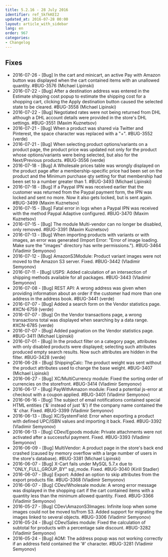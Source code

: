 ```yaml
---
title: 5.2.16 - 28 July 2016
identifier: ref_SkfkKEI2
updated_at: 2016-07-28 00:00
layout: article_with_sidebar
lang: en
order: 967
categories:
- Changelog
---
```


## Fixes

*   2016-07-26 - [Bug] In the cart and minicart, an active Pay with Amazon button was displayed when the cart contained items with an unallowed quantity. #BUG-3576 (Michael Lipinski)
*   2016-07-22 - [Bug] After a destination address was entered in the Estimate shipping cost popup to estimate the shipping cost for a shopping cart, clicking the Apply destination button caused the selected state to be cleared. #BUG-3558 (Michael Lipinski)
*   2016-07-22 - [Bug] Negotiated rates were not being returned from DHL although a DHL account details were provided in the store's DHL settings. #BUG-3551 (Maxim Kuznetsov)
*   2016-07-21 - [Bug] When a product was shared via Twitter and Pinterest, the space character was replaced with a "+". #BUG-3552 (verde)
*   2016-07-21 - [Bug] When selecting product options/variants on a product page, the product price was updated not only for the product whose options/variants were being selected, but also for the Next/Previous products. #BUG-3556 (verde)
*   2016-07-18 - [Bug] A Wholesale prices table was wrongly displayed on the product page after a membership-specific price had been set on the product and the Minimum purchase qty setting for that membership had been set to a number greater than 1. #BUG-3493 (Michael Lipinski)
*   2016-07-18 - [Bug] If a Paypal IPN was received earlier that the customer was returned from the Paypal payment form, the IPN was locked and sent no more. Now it also gets locked, but is sent again. #BUG-3499 (Maxim Kuznetsov)
*   2016-07-15 - [Bug] Fatal error in logs when a Paypal IPN was received with the method Paypal Adaptive configured. #BUG-3470 (Maxim Kuznetsov)
*   2016-07-15 - [Bug] The module Multi-vendor can no longer be disabled, only removed. #BUG-3391 (Maxim Kuznetsov)
*   2016-07-13 - [Bug] When importing products with variants or with images, an error was generated (Import Error: "Error of image loading. Make sure the "images" directory has write permissions."). #BUG-3464 (Vladimir Semyonov)
*   2016-07-12 - [Bug] AmazonS3Module: Product variant images were not moved to the Amazon S3 server. Fixed. #BUG-3442 (Vladimir Semyonov)
*   2016-07-11 - [Bug] USPS: Added calculation of an intersection of shipping methods available for all packages. #BUG-3443 (Vladimir Semyonov)
*   2016-07-08 - [Bug] REST API: A wrong address was given when providing information about an order if the customer had more than one address in the address book. #BUG-3441 (verde)
*   2016-07-07 - [Bug] Added a search form on the Vendor statistics page. #XCN-6759 (verde)
*   2016-07-07 - [Bug] On the Vendor transactions page, a wrong transactions total was displayed when searching by a data range. #XCN-6785 (verde)
*   2016-07-07 - [Bug] Added pagination on the Vendor statistics page. #BUG-3411 (Michael Lipinski)
*   2016-07-01 - [Bug] In the product filter on a category page, attributes with only disabled products were displayed; selecting such attributes produced empty search results. Now such attributes are hidden in the filter. #BUG-3428 (verde)
*   2016-06-28 - [Bug] ShippingCalc: The product weight was sent without the product attributes used to change the base weight. #BUG-3407 (Michael Lipinski)
*   2016-06-27 - [Bug] XC/MultiCurrency module: Fixed the sorting order of currencies on the storefront. #BUG-3414 (Vladimir Semyonov)
*   2016-06-17 - [Bug] PayWithAmazon module: Fixed a potential js-error at checkout with a coupon applied. #BUG-3401 (Vladimir Semyonov)
*   2016-06-16 - [Bug] The subject of email notifications contained special HTML entities ('&amp;' instead of just '&') if the company name contained the '&' char. Fixed. #BUG-3399 (Vladimir Semyonov)
*   2016-06-13 - [Bug] XC/SystemField: Error when exporting a product with defined UPC/ISBN values and importing it back. Fixed. #BUG-3392 (Vladimir Semyonov)
*   2016-06-13 - [Bug] CDev/Egoods module: Private attachments were not activated after a successful payment. Fixed. #BUG-3393 (Vladimir Semyonov)
*   2016-06-09 - [Bug] MultiVendor: A product page in the store's back end crashed (caused by memory overflow with a large number of users in the store's database). #BUG-3381 (Michael Lipinski)
*   2016-06-07 - [Bug] X-Cart fails under MySQL 5.7.x due to "ONLY_FULL_GROUP_BY" sql_mode. Fixed. #BUG-3040 (Kirill Stadler)
*   2016-06-07 - [Bug] Export: Added an option to skip attributes from the export products file. #BUG-3368 (Vladimir Semyonov)
*   2016-06-07 - [Bug] CDev/Wholesale module: A wrong error message was displayed in the shopping cart if the cart contained items with a quantity less than the minimum allowed quantity. Fixed. #BUG-3366 (Vladimir Semyonov)
*   2016-05-27 - [Bug] CDev\AmazonS3Images: Infinite loop when some images could not be moved to/from S3. Added support for migrating the images linked to several objects. #BUG-3306 (Vladimir Semyonov)
*   2016-05-24 - [Bug] CDev/Sales module: Fixed the calculation of subtotal for products with a percentage sale discount. #BUG-3282 (Vladimir Semyonov)
*   2016-05-24 - [Bug] AOM: The address popup was not working correctly if an address field contained the '#' character. #BUG-3281 (Vladimir Semyonov)